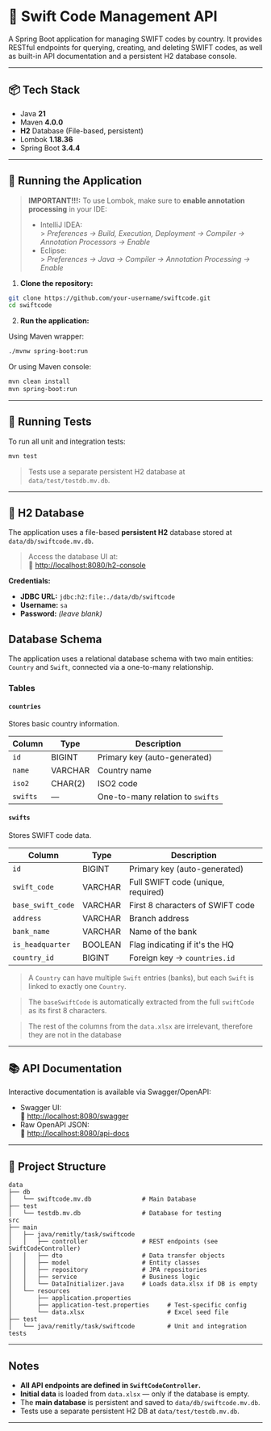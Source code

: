 # 💱 Swift Code Management API

A Spring Boot application for managing SWIFT codes by country. It provides RESTful endpoints for querying, creating, and deleting SWIFT codes, as well as built-in API documentation and a persistent H2 database console.

---

## 📦 Tech Stack

- Java **21**
- Maven **4.0.0**
- **H2** Database (File-based, persistent)
- Lombok **1.18.36**
- Spring Boot **3.4.4**

---

## 🚀 Running the Application



> **IMPORTANT!!!:** To use Lombok, make sure to **enable annotation processing** in your IDE:
> - IntelliJ IDEA:  
    >   *Preferences → Build, Execution, Deployment → Compiler → Annotation Processors → Enable*
> - Eclipse:  
    >   *Preferences → Java → Compiler → Annotation Processing → Enable*

1. **Clone the repository:**

```bash
git clone https://github.com/your-username/swiftcode.git
cd swiftcode
```

2. **Run the application:**

Using Maven wrapper:

```bash
./mvnw spring-boot:run
```

Or using Maven console:

```bash
mvn clean install
mvn spring-boot:run
```

---

## 🧪 Running Tests

To run all unit and integration tests:

```bash
mvn test
```

> Tests use a separate persistent H2 database at `data/test/testdb.mv.db`.

---

## 🔗 H2 Database

The application uses a file-based **persistent H2** database stored at `data/db/swiftcode.mv.db`.

> Access the database UI at:  
> 📍 [http://localhost:8080/h2-console](http://localhost:8080/h2-console)

**Credentials:**

- **JDBC URL:** `jdbc:h2:file:./data/db/swiftcode`
- **Username:** `sa`
- **Password:** *(leave blank)*

## Database Schema

The application uses a relational database schema with two main entities: `Country` and `Swift`, connected via a one-to-many relationship.

### Tables

#### `countries`
Stores basic country information.

| Column   | Type    | Description                      |
|----------|---------|----------------------------------|
| `id`     | BIGINT  | Primary key (auto-generated)     |
| `name`   | VARCHAR | Country name                     |
| `iso2`   | CHAR(2) | ISO2 code                        |
| `swifts` | —       | One-to-many relation to `swifts` |

#### `swifts`
Stores SWIFT code data.

| Column            | Type    | Description                        |
|-------------------|---------|------------------------------------|
| `id`              | BIGINT  | Primary key (auto-generated)       |
| `swift_code`      | VARCHAR | Full SWIFT code (unique, required) |
| `base_swift_code` | VARCHAR | First 8 characters of SWIFT code   |
| `address`         | VARCHAR | Branch address                     |
| `bank_name`       | VARCHAR | Name of the bank                   |
| `is_headquarter`  | BOOLEAN | Flag indicating if it's the HQ     |
| `country_id`      | BIGINT  | Foreign key → `countries.id`       |

> A `Country` can have multiple `Swift` entries (banks), but each `Swift` is linked to exactly one `Country`.

> The `baseSwiftCode` is automatically extracted from the full `swiftCode` as its first 8 characters.

> The rest of the columns from the `data.xlsx` are irrelevant, therefore they are not in the database

---

## 📚 API Documentation

Interactive documentation is available via Swagger/OpenAPI:

- Swagger UI:  
  📍 [http://localhost:8080/swagger](http://localhost:8080/swagger)
- Raw OpenAPI JSON:  
  📍 [http://localhost:8080/api-docs](http://localhost:8080/api-docs)

---

## 🧩 Project Structure

```
data
├── db
│   └── swiftcode.mv.db              # Main Database
├── test
│   └── testdb.mv.db                 # Database for testing
src
├── main
│   ├── java/remitly/task/swiftcode
│   │   ├── controller               # REST endpoints (see SwiftCodeController)
│   │   ├── dto                      # Data transfer objects
│   │   ├── model                    # Entity classes
│   │   ├── repository               # JPA repositories
│   │   ├── service                  # Business logic
│   │   └── DataInitializer.java     # Loads data.xlsx if DB is empty
│   └── resources
│       ├── application.properties          
│       ├── application-test.properties     # Test-specific config
│       └── data.xlsx                       # Excel seed file
├── test
│   └── java/remitly/task/swiftcode         # Unit and integration tests
```

---

## Notes

- **All API endpoints are defined in `SwiftCodeController`.**
- **Initial data** is loaded from `data.xlsx` — only if the database is empty.
- The **main database** is persistent and saved to `data/db/swiftcode.mv.db`.
- Tests use a separate persistent H2 DB at `data/test/testdb.mv.db`.

---
